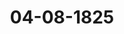 ---  
schema: default  
title: 04-08-1825  
organization: Team Charlie  
notes: "<p>Description</p><p>3 wan 319 st e Sik un 9.

Geschehen, Frankfurt den 4. August 1825.

In Gegenwart

aller in der vorigen Sigung unwesenden</p><p>§.85</p><p>Vollziehung des 14. Urtikels der Deutschen Bundebacte.

(II. Sip. § 18 0. 3 1021. -10. Sis. 2 Sep. Prot. p. Z 1025.)

Daden. Die Großherzogliche Gesandtschaft ist beauftragt, die Uebereinkunft, welche

unterm 27. Juni d. J. mit dem Herrn Fürsten von Salm-Reiferscheid-Krautheim

über die Feststellung der staatsrechtlichen Verhältisse der Standesherrschaft Salm-Krautheim

getroffen und von Seiner Königlichen Hoheit dem Großherzoge genehmigt worden ist, zur

Kenntniß der hohen Bundesversammlung zu bringen. Dem gemäß hat sie die Ehre, eine

Abschrift jener Uebereinkunft in dem Archive der Bundescanzlei zu deponiren, und hofft, daß

die hohe Bundesversammlung hierin einen neuen Beweis des fortwährenden Strebens Sei-

ner Königlichen Hoheit des Großherzogs, den Artikel 14 der Bundesacte in Allerhöchst

ihren Staaten in Vollzug zu setzen, erkennen werde.

Die angezogene Uebereinkunft wurde in das Bundesarchiv abgegeben.

</p><p>§.86</p><p>Einreichungs-Protokoll.

Die Eingaben

Num. 54, eingereicht am 3. d. M., von Dr. Schreiber dahier, Erinnerungsgesuch in

Betreff der bei der Commission zu Berlin zu verhandelnden Westphäli-

schen Angelegenheit.

Num. 55, einger. am 4. d. M., von Johann Rehorn, für sich und im Namen sammt-

licher Reichskammergerichtsboten zu Beglar, Erinnerungsgesuch wegen

deren Pensionsangelegenheit.

wurden an die betreffenden Commissionen verwiesen.

Uebrigens wurde in der heutigen Sitzung ein Separat-Protokoll geführt, worin auch

eine Erklärung der Kurhessischen Gesandtschaft in der Reclamationssache des Nonnencon-

vents ad 5 Mariam zu Fulda, rückständige Gefälle betreffend, aufgenommen wurde.

Folgen die Unterschriften.</p>"  
resources:  
- format: png  
  name: Page79[0-85-86].png  
  url: ../../data_img/Protokolle_BV_17_1825/04-08-1825/Page79[0-85-86].png  
category:   
  - Protokolle_BV_17_1825  
maintainer: Tao Luo  
maintainer_email: t.luo.21@abdn.ac.uk  
---